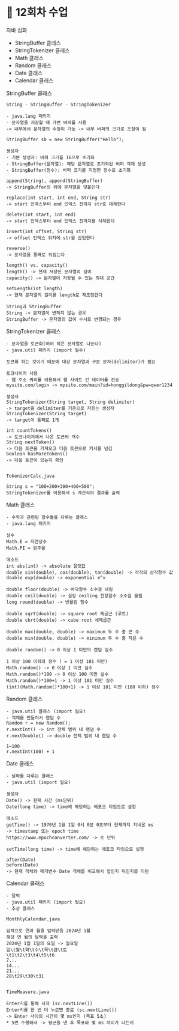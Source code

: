 # 📅 12회차 수업

자바 심화

- StringBuffer 클래스
- StringTokenizer 클래스
- Math 클래스
- Random 클래스
- Date 클래스
- Calendar 클래스


StringBuffer 클래스


    String - StringBuffer - StringTokenizer

    - java.lang 패키지
    - 문자열을 저장할 때 가변 버퍼를 사용
    -> 내부에서 문자열의 수정이 가능 -> 내부 버퍼의 크기로 조정이 됨

    StringBuffer sb = new StringBuffer("Hello");

    생성자
    - 기본 생성자: 버퍼 크기를 16으로 초기화
    - StringBuffer(문자열): 해당 문자열로 초기화된 버퍼 객체 생성
    - StringBuffer(정수): 버퍼 크기를 지정한 정수로 초기화

    append(String), append(StringBuffer)
    -> StringBuffer의 뒤에 문자열을 덧붙인다

    replace(int start, int end, String str)
    -> start 인덱스부터 end 인덱스 전까지 str로 대체한다

    delete(int start, int end)
    -> start 인덱스부터 end 인덱스 전까지를 삭제한다

    insert(int offset, String str)
    -> offset 인덱스 위치에 str을 삽입한다

    reverse()
    -> 문자열을 통째로 뒤집는다

    length() vs. capacity()
    length() -> 현재 저장된 문자열의 길이
    capacity() -> 문자열이 저장될 수 있는 최대 공간

    setLength(int length)
    -> 현재 문자열의 길이를 length로 재조정한다

    String과 StringBuffer
    String -> 문자열이 변하지 않는 경우
    StringBuffer -> 문자열의 값이 수시로 변경되는 경우


StringTokenizer 클래스


    - 문자열을 토큰화(여러 작은 문자열로 나눈다)
    - java.util 패키지 (import 필수)

    토큰화 하는 것이기 때문에 대상 문자열과 구분 문자(delimiter)가 필요

    토크나이저 사용
    - 웹 주소 쿼리를 이용해서 웹 사이트 간 데이터를 전송
    mysite.com/login -> mysite.com/main?id=honggildong&pw=qwer1234

    생성자
    StringTokenizer(String target, String delimiter)
    -> target을 delimiter를 기준으로 자르는 생성자
    StringTokenizer(String target)
    -> target이 통째로 1개

    int countTokens()
    -> 토크나이저에서 나온 토큰의 개수
    String nextToken()
    -> 다음 토큰을 가져오고 다음 토큰으로 커서를 넘김
    boolean hasMoreTokens()
    -> 다음 토큰이 있는지 확인


    TokenizerCalc.java

    String s = "100+200+300+400+500";
    StringTokenizer를 이용해서 s 계산식의 결과를 출력


Math 클래스


    - 수학과 관련된 함수들을 다루는 클래스
    - java.lang 패키지

    상수
    Math.E = 자연상수
    Math.PI = 원주율

    메소드
    int abs(int) -> absolute 절댓값
    double sin(double), cos(double), tan(double) -> 각각의 삼각함수 값
    double exp(double) -> exponential e^x

    double floor(double) -> 바닥함수 소수점 내림
    double ceil(double) -> 실링 ceiling 천장함수 소수점 올림
    long round(double) -> 반올림 함수

    double sqrt(double) -> square root 제곱근 (루트)
    double cbrt(double) -> cube root 세제곱근

    double max(double, double) -> maximum 두 수 중 큰 수
    double min(double, double) -> minimum 두 수 중 작은 수

    double random() -> 0 이상 1 미만의 랜덤 실수

    1 이상 100 이하의 정수 ( = 1 이상 101 미만)
    Math.random() -> 0 이상 1 미만 실수
    Math.random()*100 -> 0 이상 100 미만 실수
    Math.random()*100+1 -> 1 이상 101 미만 실수
    (int)(Math.random()*100+1) -> 1 이상 101 미만 (100 이하) 정수


Random 클래스


    - java.util 클래스 (import 필요)
    - 객체를 만들어서 랜덤 수
    Random r = new Random();
    r.nextInt() -> int 전체 범위 내 랜덤 수
    r.nextDouble() -> double 전체 범위 내 랜덤 수

    1~100
    r.nextInt(100) + 1


Date 클래스


    - 날짜를 다루는 클래스
    - java.util (import 필요)

    생성자
    Date() -> 현재 시간 (ms단위)
    Date(long time) -> time에 해당하는 에포크 타임으로 설정

    메소드
    getTime() -> 1970년 1월 1일 0시 0분 0초부터 현재까지 지내온 ms
    -> timestamp 또는 epoch time
    https://www.epochconverter.com/ -> 초 단위

    setTime(long time) -> time에 해당하는 에포크 타임으로 설정

    after(Date)
    before(Date)
    -> 현재 객체와 매개변수 Date 객체를 비교해서 앞인지 뒤인지를 리턴


Calendar 클래스


    - 달력
    - java.util 패키지 (import 필요)
    - 추상 클래스

    MonthlyCalendar.java

    입력으로 연과 월을 입력받음 2024년 1월
    해당 연 월의 달력을 출력
    2024년 1월 1일의 요일 -> 월요일
    일\t월\t화\t수\t목\t금\t토
    \t1\t2\t3\t4\t5\t6
    7...
    14...
    21...
    28\t29\t30\t31


    TimeMeasure.java

    Enter키를 통해 시작 (sc.nextLine())
    Enter키를 한 번 더 누르면 종료 (sc.nextLine())
    -> Enter 사이의 시간이 몇 ms인지 (목표 5초)
    * 5번 수행해서 -> 평균을 낸 후 목표와 몇 ms 차이가 나는지